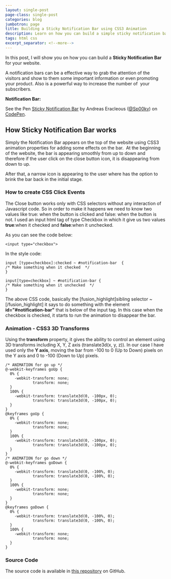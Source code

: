 ```yaml
---
layout: single-post
page-class: single-post
categories: blog
jumbotron: page
title: Building a Sticky Notification Bar using CSS3 Animation
description: Learn on how you can build a simple sticky notification bar using HTML5 and CSS3 animation for your website.
tags: html css
excerpt_separator: <!--more-->
---
```


<p>In this post, I will show you on how you can build a <strong>Sticky Notification Bar</strong> for your website.</p>

<p>A notification bars can be a effective way to grab the attention of the visitors and show to them some important information or even promoting your product. Also is a powerful way to increase the number of  your subscribers.</p>
<!--more-->
<p><strong>Notification Bar:</strong></p>
<p data-height="300" data-theme-id="9796" data-slug-hash="YPPmGL" data-default-tab="result" data-user="Sp00ky" data-pen-title="Sticky Notification Bar" class="codepen">See the Pen <a href="https://codepen.io/Sp00ky/pen/YPPmGL/">Sticky Notification Bar</a> by Andreas Eracleous (<a href="https://codepen.io/Sp00ky">@Sp00ky</a>) on <a href="https://codepen.io">CodePen</a>.</p>
<script async src="https://static.codepen.io/assets/embed/ei.js"></script>

<h2 class="mt-5">How Sticky Notification Bar works</h2>
<p>Simply the Notification Bar appears on the top of the website using CSS3 animation properties for adding some effects on the bar.  At the beginning of the website, the bar is appearing smoothly from up to down and therefore if the user click on the close button icon, it is disappearing from down to up.</p>

<p>After that, a narrow icon is appearing to the user where has the option to brink the bar back in the initial stage.</p>

<h3 class="mt-5">How to create CSS Click Events</h3>
<p>The Close button works only with CSS selectors without any interaction of Javascript code. So in order to make it happens we need to know two values like true: when the button is clicked and false: when the button is not. I used an input html tag of type Checkbox in which it give us two values <strong>true</strong>:when it checked and <strong>false</strong>:when it unchecked.</p>

<p>As you can see the code below:</p>
<pre><code class="language-css">&lt;input type="checkbox"&gt;</code></pre>

<p>In the style code:</p>

<pre><code class="language-css">input [type=checkbox]:checked ~ #notification-bar  {
/* Make something when it checked  */
}

input[type=checkbox] ~ #notification-bar {
/* Make something when it unchecked  */
}
</code></pre>

<p>The above CSS code, basically the [fusion_highlight]sibling selector ~[/fusion_highlight] it says to do something with the element <strong>id="#notification-bar"</strong> that is below of the input tag. In this case when the checkbox is checked, it starts to run the animation to disappear the bar.</p>

<h3 class="mt-5">Animation - CSS3 3D Transforms</h3>
<p>Using the<strong> transform</strong> property, it gives the ability to control an element using 3D transforms including X, Y, Z axis (translate3d(x, y, z)). In our case I have used only the <strong>Y axis</strong>, moving the bar from -100 to 0 (Up to Down) pixels on the Y axis and 0 to -100 (Down to Up) pixels.</p>

<pre><code class="language-css">/* ANIMATION for go up */ 
@-webkit-keyframes goUp {
  0% {
    -webkit-transform: none;
            transform: none;    
  }
  100% {
    -webkit-transform: translate3d(0, -100px, 0);
            transform: translate3d(0, -100px, 0);    
  }
}
@keyframes goUp {
  0% {
    -webkit-transform: none;
            transform: none;    
  }
  100% {
    -webkit-transform: translate3d(0, -100px, 0);
            transform: translate3d(0, -100px, 0);    
  }
}
/* ANIMATION for go down */
@-webkit-keyframes goDown {
  0% {
    -webkit-transform: translate3d(0, -100%, 0);
            transform: translate3d(0, -100%, 0);
  }
  100% {
    -webkit-transform: none;
            transform: none;
  }
}
@keyframes goDown {
  0% {
    -webkit-transform: translate3d(0, -100%, 0);
            transform: translate3d(0, -100%, 0);
  }
  100% {
    -webkit-transform: none;
            transform: none;
  }
}
</code></pre>

<h3 class="mt-5">Source Code</h3>
<p>The source code is available in <a href="https://github.com/AndreasEracleous/NotificationBar-HTML5-CSS3">this repository</a> on GitHub.</p>